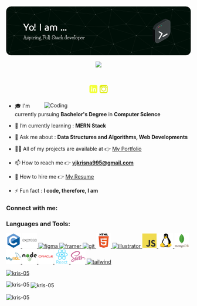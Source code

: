 [![MasterHead](./kris-header-image-v.2.png)](https://github.com/Kris-05)

<p align="center">
    <img src="https://readme-typing-svg.herokuapp.com/?font=Righteous&color=9368B7&size=38&center=true&vCenter=true&width=500&height=70&duration=3000&pause=1000&lines=Hi+There!+👋;+I'm+Krisna+VJ;" />
</p>

<h1 align="center"> 
 <a href="https://www.linkedin.com/in/metta-surendhar/"><img color=#000 width=22 height=22 src="https://github.com/MettaSurendhar/MettaSurendhar/blob/main/images/icons8-linkedin.svg" /></a>
 <a href="https://instagram.com/metta_surendhar?igshid=ZDdkNTZiNTM="><img color=#000 width=22 height=22 src="https://github.com/MettaSurendhar/MettaSurendhar/blob/main/images/icons8-instagram-old.svg" /></a>
 
</h1>

<img align="right" alt="Coding" width="400" src="https://user-images.githubusercontent.com/63905637/145709095-4f7e73cb-e52e-44fa-99a5-58a96ac4ff0c.gif">

- 🎓 I'm currently pursuing **Bachelor's Degree** in **Computer Science**

- 🌱 I’m currently learning : **MERN Stack**

- 💬 Ask me about : **Data Structures and Algorithms, Web Developments**

- 👨‍💻 All of my projects are available at 👉 [My Portfolio](https://kris-05.github.io/Kris-Portfolio)

- 📫 How to reach me 👉 **vjkrisna995@gmail.com**

- 📄 How to hire me 👉 <a href="https://kris-05.github.io/Kris-Portfolio/pdf/Krisna-Resume.pdf">My Resume</a>

- ⚡ Fun fact : **I code, therefore, I am**

<h3 align="left">Connect with me:</h3>
<p align="left">
</p>

<h3 align="left">Languages and Tools:</h3>
<p align="left"> <a href="https://www.cprogramming.com/" target="_blank" rel="noreferrer"> <img src="https://raw.githubusercontent.com/devicons/devicon/master/icons/c/c-original.svg" alt="c" width="40" height="40"/> </a> <a href="https://expressjs.com" target="_blank" rel="noreferrer"> <img src="https://raw.githubusercontent.com/devicons/devicon/master/icons/express/express-original-wordmark.svg" alt="express" width="40" height="40"/> </a> <a href="https://www.figma.com/" target="_blank" rel="noreferrer"> <img src="https://www.vectorlogo.zone/logos/figma/figma-icon.svg" alt="figma" width="40" height="40"/> </a> <a href="https://www.framer.com/" target="_blank" rel="noreferrer"> <img src="https://www.vectorlogo.zone/logos/framer/framer-icon.svg" alt="framer" width="40" height="40"/> </a> <a href="https://git-scm.com/" target="_blank" rel="noreferrer"> <img src="https://www.vectorlogo.zone/logos/git-scm/git-scm-icon.svg" alt="git" width="40" height="40"/> </a> <a href="https://www.w3.org/html/" target="_blank" rel="noreferrer"> <img src="https://raw.githubusercontent.com/devicons/devicon/master/icons/html5/html5-original-wordmark.svg" alt="html5" width="40" height="40"/> </a> <a href="https://www.adobe.com/in/products/illustrator.html" target="_blank" rel="noreferrer"> <img src="https://www.vectorlogo.zone/logos/adobe_illustrator/adobe_illustrator-icon.svg" alt="illustrator" width="40" height="40"/> </a> <a href="https://developer.mozilla.org/en-US/docs/Web/JavaScript" target="_blank" rel="noreferrer"> <img src="https://raw.githubusercontent.com/devicons/devicon/master/icons/javascript/javascript-original.svg" alt="javascript" width="40" height="40"/> </a> <a href="https://www.linux.org/" target="_blank" rel="noreferrer"> <img src="https://raw.githubusercontent.com/devicons/devicon/master/icons/linux/linux-original.svg" alt="linux" width="40" height="40"/> </a> <a href="https://www.mongodb.com/" target="_blank" rel="noreferrer"> <img src="https://raw.githubusercontent.com/devicons/devicon/master/icons/mongodb/mongodb-original-wordmark.svg" alt="mongodb" width="40" height="40"/> </a> <a href="https://www.mysql.com/" target="_blank" rel="noreferrer"> <img src="https://raw.githubusercontent.com/devicons/devicon/master/icons/mysql/mysql-original-wordmark.svg" alt="mysql" width="40" height="40"/> </a> <a href="https://nodejs.org" target="_blank" rel="noreferrer"> <img src="https://raw.githubusercontent.com/devicons/devicon/master/icons/nodejs/nodejs-original-wordmark.svg" alt="nodejs" width="40" height="40"/> </a> <a href="https://www.oracle.com/" target="_blank" rel="noreferrer"> <img src="https://raw.githubusercontent.com/devicons/devicon/master/icons/oracle/oracle-original.svg" alt="oracle" width="40" height="40"/> </a> <a href="https://reactjs.org/" target="_blank" rel="noreferrer"> <img src="https://raw.githubusercontent.com/devicons/devicon/master/icons/react/react-original-wordmark.svg" alt="react" width="40" height="40"/> </a> <a href="https://sass-lang.com" target="_blank" rel="noreferrer"> <img src="https://raw.githubusercontent.com/devicons/devicon/master/icons/sass/sass-original.svg" alt="sass" width="40" height="40"/> </a> <a href="https://tailwindcss.com/" target="_blank" rel="noreferrer"> <img src="https://www.vectorlogo.zone/logos/tailwindcss/tailwindcss-icon.svg" alt="tailwind" width="40" height="40"/> </a> </p>

<p align="left"> <a href="https://github.com/ryo-ma/github-profile-trophy"><img src="https://github-profile-trophy.vercel.app/?username=kris-05" alt="kris-05" /></a> </p>

<p><img align="left" src="https://github-readme-stats.vercel.app/api/top-langs?username=kris-05&show_icons=true&locale=en&layout=compact" alt="kris-05" /></p>

<p>&nbsp;<img align="center" src="https://github-readme-stats.vercel.app/api?username=kris-05&show_icons=true&locale=en" alt="kris-05" /></p>

<p><img align="center" src="https://github-readme-streak-stats.herokuapp.com/?user=kris-05&" alt="kris-05" /></p>

